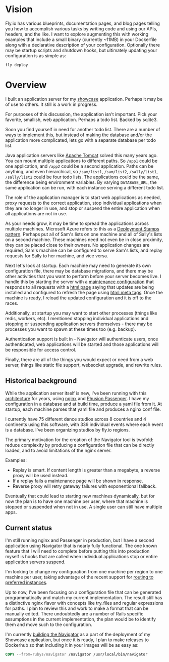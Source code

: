 # Vision

Fly.io has various blueprints, documentation pages, and blog pages telling you how to accomplish various tasks by writing code and using our APIs, headers, and the like. I want to explore augmenting this with working examples that include a small binary (currently ~11MB) in your Dockerfile along with a declarative description of your configuration. Optionally there may be startup scripts and shutdown hooks, but ultimately updating your configuration is as simple as:

```
fly deploy
```

# Overview

I built an application server for my [showcase](https://github.com/rubys/showcase?tab=readme-ov-file#showcase) application. Perhaps it may be of use to others. It still is a work in progress.

For purposes of this discussion, the application isn't important. Pick your favorite, smallish, web application. Perhaps a todo list. Backed by sqlite3.

Soon you find yourself in need for another todo list. There are a number of ways to implement this, but instead of making the database and/or the application more complicated, lets go with a separate database per todo list.

Java application servers like [Apache Tomcat](https://tomcat.apache.org/) solved this many years ago. You can mount multiple applications to different paths. So `/app1` could be one application, and `/app2` could be a second application. Paths can be anything, and even hierarchical, so `/sam/list1`, `/sam/list2`, `/sally/list1`, `/sally/list2` could be four todo lists. The applications could be the same, the difference being environment variables. By varying `DATABASE_URL`, the same application can be run, with each instance serving a different todo list.

The role of the application manager is to start web applications as needed, proxy requests to the correct application, stop individual applications when  they are no longer in use, and stop or suspend the entire application when all applications are not in use.

As your needs grow, it may be time to spread the applications across multiple machines. Microsoft Azure refers to this as a [Deployment Stamps pattern](https://learn.microsoft.com/en-us/azure/architecture/patterns/deployment-stamp). Perhaps put all of Sam's lists on one machine and all of Sally's lists on a second machine. These machines need not even be in close proximity, they can be placed close to their owners. No application changes are required, Sam's machine can be configured to serve Sam's lists, and replay requests for Sally to her machine, and vice versa.

Next let's look at startup. Each machine may need to generate its own configuration file, there may be database migrations, and there may be other activities that you want to perform before your server becomes live. I handle this by starting the server with a [maintenance configuration](https://github.com/rubys/showcase/blob/main/config/navigator-maintenance.yml) that responds to all requests with a [html page](https://github.com/rubys/showcase/blob/main/public/503.html) saying that updates are being installed and configured to refresh the page using [html meta tags](https://developer.mozilla.org/en-US/docs/Web/HTML/Reference/Elements/meta/http-equiv#refresh). Once the machine is ready, I reload the updated configuration and it is off to the races.

Additionally, at startup you may want to start other processes (things like redis, workers, etc). I mentioned stopping individual applications and stopping or suspending application servers themselves - there may be processes you want to spawn at these times too (e.g. backup).

Authentication support is built in - Navigator will authenticate users, once authenticated, web applications will be started and those applications will be responsible for access control.

Finally, there are all of the things you would expect or need from a web server, things like static file support, websocket upgrade, and rewrite rules.

## Historical background

While the application server itself is new, I've been running with this [architecture](https://github.com/rubys/showcase/blob/main/ARCHITECTURE.md) for years, using [nginx](https://nginx.org/) and [Phusion Passenger](https://www.phusionpassenger.com/). I have my configuration in a database and at build time, produce a yaml file from it. At startup, each machine parses that yaml file and produces a nginx conf file.

 I currently have 75 different dance studios across 8 countries and 4 continents using this software, with 339 individual events where each event is a database. I've been organizing studios by fly.io regions.

The primary motivation for the creation of the Navigator tool is twofold: reduce complexity by producing a configuration file that can be directly loaded, and to avoid limitations of the nginx server.

Examples:
 * Replay is smart. If content length is greater than a megabyte, a reverse proxy will be used instead.
 * If a replay fails a maintenance page will be shown in response.
 * Reverse proxy will retry gateway failures with exponentional fallback.

Eventually that could lead to starting new machines dynamically, but for now the plan is to have one machine per user, where that machine is stopped or suspended when not in use. A single user can still have multiple apps.

## Current status

I'm still running nginx and Passenger in production, but I have a second application using Navigator that is nearly fully functional. The one known feature that I will need to complete before putting this into production myself is hooks that are called when individual applications stop or entire application servers suspend.

I'm looking to change my configuration from one machine per region to one machine per user, taking advantage of the recent support for [routing to preferred instances](https://community.fly.io/t/routing-to-preferred-instances/25686).

Up to now, I've been focusing on a configuration file that can be generated programmatically and match my current implementation. The result still has a distinctive nginx flavor with concepts like try_files and regular expressions for paths. I plan to review this and work to make a format that can be manually edited. There undoubtedly are a number of Rails specific assumptions in the current implementation, the plan would be to identify them and move such to the configuration.

I'm currently [building the Navigator](https://github.com/rubys/showcase/blob/ab75c95765554babaf1b6a4d1f97440e8491b63e/Dockerfile.nav#L51-L62) as a part of the deployment of my Showcase application, but once it is ready, I plan to make releases to Dockerhub so that including it in your images will be as easy as:

```dockerfile
COPY --from=rubys/navigator /navigator /usr/local/bin/navigator
```
